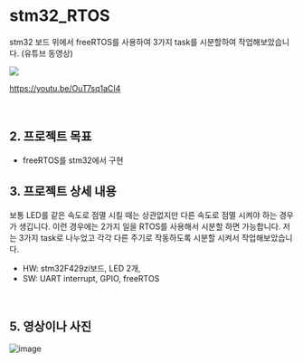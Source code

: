 # stm32_RTOS
 stm32 보드 위에서 freeRTOS를 사용하여 3가지 task를 시분할하여 작업해보았습니다. (유튜브 동영상)
 
[![](http://img.youtube.com/vi/OuT7sq1aCI4/0.jpg)](https://youtu.be/OuT7sq1aCI4) 


https://youtu.be/OuT7sq1aCI4

<br>

## 2. 프로젝트 목표
- freeRTOS를 stm32에서 구현

## 3. 프로젝트 상세 내용
 보통 LED를 같은 속도로 점멸 시킬 때는 상관없지만 다른 속도로 점멸 시켜야 하는 경우가 생깁니다. 이런 경우에는 
 2가지 일을 RTOS를 사용해서 시분할 하면 가능합니다. 
 저는 3가지 task로 나누었고 각각 다른 주기로 작동하도록 시분할 시켜서 작업해보았습니다. 
 
- HW: stm32F429zi보드, LED 2개, 
- SW: UART interrupt, GPIO, freeRTOS

<br>

## 5. 영상이나 사진
![image](https://user-images.githubusercontent.com/81784631/135242603-717a15cb-2f47-4756-af7a-b3dda8e933eb.png)


